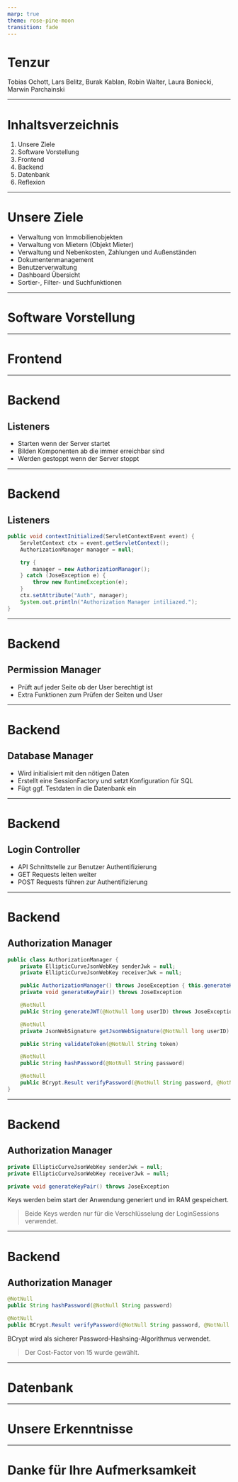 ```yaml
---
marp: true
theme: rose-pine-moon
transition: fade
---
```


<!-- paginate: skip -->

# <!--fit-->Tenzur

Tobias Ochott, Lars Belitz, Burak Kablan, Robin Walter, Laura Boniecki, Marwin Parchainski

---

<!-- paginate: true -->

# Inhaltsverzeichnis

1. <span style="view-transition-name: Unsere-Ziele">Unsere Ziele</span>
2. Software Vorstellung
3. Frontend
4. Backend
5. Datenbank
6. Reflexion

---

# <span style="view-transition-name: Unsere-Ziele">Unsere Ziele</span>

- Verwaltung von Immobilienobjekten
- Verwaltung von Mietern (Objekt Mieter)
- Verwaltung und Nebenkosten, Zahlungen und Außenständen
- Dokumentenmanagement
- Benutzerverwaltung
- Dashboard Übersicht
- Sortier-, Filter- und Suchfunktionen

---

# Software Vorstellung

---

# Frontend

---

# <span style="view-transition-name: Backend">Backend</span>

## <span style="view-transition-name: Listeners">Listeners</span>

- Starten wenn der Server startet
- Bilden Komponenten ab die immer erreichbar sind
- Werden gestoppt wenn der Server stoppt

---

<!-- paginate: hold -->

# <span style="view-transition-name: Backend">Backend</span>

## <span style="view-transition-name: Listeners">Listeners</span>

```java
public void contextInitialized(ServletContextEvent event) {
    ServletContext ctx = event.getServletContext();
    AuthorizationManager manager = null;

    try {
        manager = new AuthorizationManager();
    } catch (JoseException e) {
        throw new RuntimeException(e);
    }
    ctx.setAttribute("Auth", manager);
    System.out.println("Authorization Manager intiliazed.");
}
```

---

# <span style="view-transition-name: Backend">Backend</span>

## Permission Manager

- Prüft auf jeder Seite ob der User berechtigt ist
- Extra Funktionen zum Prüfen der Seiten und User

---

# <span style="view-transition-name: Backend">Backend</span>

## Database Manager

- Wird initialisiert mit den nötigen Daten
- Erstellt eine SessionFactory und setzt Konfiguration für SQL
- Fügt ggf. Testdaten in die Datenbank ein

---

# <span style="view-transition-name: Backend">Backend</span>

## Login Controller

- API Schnittstelle zur Benutzer Authentifizierung
- GET Requests leiten weiter
- POST Requests führen zur Authentifizierung

---

# <span style="view-transition-name: Backend">Backend</span>

## <span style="view-transition-name: Authorization-Manager">Authorization Manager</span>

```java
public class AuthorizationManager {
    private EllipticCurveJsonWebKey senderJwk = null;
    private EllipticCurveJsonWebKey receiverJwk = null;

    public AuthorizationManager() throws JoseException { this.generateKeyPair(); }
    private void generateKeyPair() throws JoseException

    @NotNull
    public String generateJWT(@NotNull long userID) throws JoseException

    @NotNull
    private JsonWebSignature getJsonWebSignature(@NotNull long userID)

    public String validateToken(@NotNull String token)

    @NotNull
    public String hashPassword(@NotNull String password)

    @NotNull
    public BCrypt.Result verifyPassword(@NotNull String password, @NotNull String hashedPassword)
}
```

---

<!-- paginate: hold -->

# <span style="view-transition-name: Backend">Backend</span>

## <span style="view-transition-name: Authorization-Manager">Authorization Manager</span>

```java
private EllipticCurveJsonWebKey senderJwk = null;
private EllipticCurveJsonWebKey receiverJwk = null;

private void generateKeyPair() throws JoseException
```

Keys werden beim start der Anwendung generiert und im RAM gespeichert.

> Beide Keys werden nur für die Verschlüsselung der LoginSessions verwendet.

---

<!-- paginate: hold -->

# <span style="view-transition-name: Backend">Backend</span>

## <span style="view-transition-name: Authorization-Manager">Authorization Manager</span>

```java
@NotNull
public String hashPassword(@NotNull String password)

@NotNull
public BCrypt.Result verifyPassword(@NotNull String password, @NotNull String hashedPassword)
```

BCrypt wird als sicherer Password-Hashsing-Algorithmus verwendet.

> Der Cost-Factor von 15 wurde gewählt.

---

<!-- paginate: true -->

# Datenbank

---

# Unsere Erkenntnisse

---

<!-- paginate: false -->

# <!--fit--> Danke für Ihre Aufmerksamkeit
